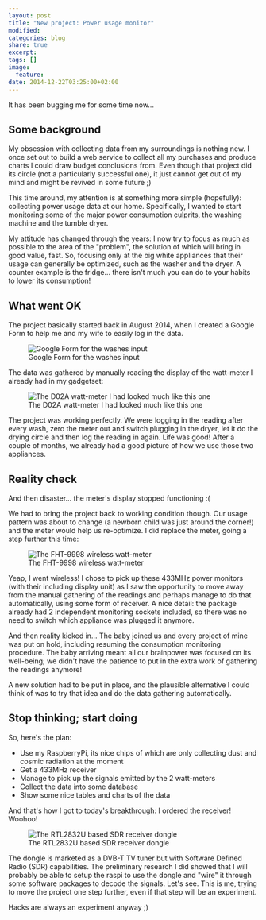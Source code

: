 ```yaml
---
layout: post
title: "New project: Power usage monitor"
modified:
categories: blog
share: true
excerpt:
tags: []
image:
  feature:
date: 2014-12-22T03:25:00+02:00
---
```


It has been bugging me for some time now...

## Some background

My obsession with collecting data from my surroundings is nothing new. I once set out to build a web service to collect all my purchases and produce charts I could draw budget conclusions from. Even though that project did its circle (not a particularly successful one), it just cannot get out of my mind and might be revived in some future ;)

This time around, my attention is at something more simple (hopefully): collecting power usage data at our home. Specifically, I wanted to start monitoring some of the major power consumption culprits, the washing machine and the tumble dryer.

My attitude has changed through the years: I now try to focus as much as possible to the area of the "problem", the solution of which will bring in good value, fast. So, focusing only at the big white appliances that their usage can generally be optimized, such as the washer and the dryer. A counter example is the fridge... there isn't much you can do to your habits to lower its consumption!

## What went OK

The project basically started back in August 2014, when I created a Google Form to help me and my wife to easily log in the data.

<figure>
  <img src="{{ site.url }}/assets/images/googleform_washes.png" alt="Google Form for the washes input"/>
  <figcaption>Google Form for the washes input</figcaption>
</figure>

The data was gathered by manually reading the display of the watt-meter I already had in my gadgetset:

<figure>
  <img src="{{ site.url }}/assets/images/Multifunctional_Mini_Ammeter_D02A.jpg" alt="The D02A watt-meter I had looked much like this one"/>
  <figcaption>The D02A watt-meter I had looked much like this one</figcaption>
</figure>

The project was working perfectly. We were logging in the reading after every wash, zero the meter out and switch plugging in the dryer, let it do the drying circle and then log the reading in again. Life was good! After a couple of months, we already had a good picture of how we use those two appliances.

## Reality check

And then disaster... the meter's display stopped functioning :(

We had to bring the project back to working condition though. Our usage pattern was about to change (a newborn child was just around the corner!) and the meter would help us re-optimize. I did replace the meter, going a step further this time:

<figure>
  <img src="{{ site.url }}/assets/images/FHT-9998_L1.jpg" alt="The FHT-9998 wireless watt-meter"/>
  <figcaption>The FHT-9998 wireless watt-meter</figcaption>
</figure>

Yeap, I went wireless! I chose to pick up these 433MHz power monitors (with their including display unit) as I saw the opportunity to move away from the manual gathering of the readings and perhaps manage to do that automatically, using some form of receiver. A nice detail: the package already had 2 independent monitoring sockets included, so there was no need to switch which appliance was plugged it anymore.

And then reality kicked in... The baby joined us and every project of mine was put on hold, including resuming the consumption monitoring procedure. The baby arriving meant all our brainpower was focused on its well-being; we didn't have the patience to put in the extra work of gathering the readings anymore!

A new solution had to be put in place, and the plausible alternative I could think of was to try that idea and do the data gathering automatically.

## Stop thinking; start doing

So, here's the plan:

 * Use my RaspberryPi, its nice chips of which are only collecting dust and cosmic radiation at the moment
 * Get a 433MHz receiver
 * Manage to pick up the signals emitted by the 2 watt-meters
 * Collect the data into some database
 * Show some nice tables and charts of the data

And that's how I got to today's breakthrough: I ordered the receiver! Woohoo!

<figure>
  <img src="{{ site.url }}/assets/images/sdr-usb-dongle.jpg" alt="The RTL2832U based SDR receiver dongle"/>
  <figcaption>The RTL2832U based SDR receiver dongle</figcaption>
</figure>

The dongle is marketed as a DVB-T TV tuner but with Software Defined Radio (SDR) capabilities. The preliminary research I did showed that I will probably be able to setup the raspi to use the dongle and "wire" it through some software packages to decode the signals. Let's see. This is me, trying to move the project one step further, even if that step will be an experiment.

Hacks are always an experiment anyway ;)
